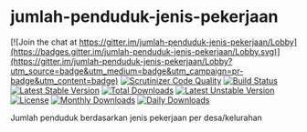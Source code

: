 # jumlah-penduduk-jenis-pekerjaan

[![Join the chat at https://gitter.im/jumlah-penduduk-jenis-pekerjaan/Lobby](https://badges.gitter.im/jumlah-penduduk-jenis-pekerjaan/Lobby.svg)](https://gitter.im/jumlah-penduduk-jenis-pekerjaan/Lobby?utm_source=badge&utm_medium=badge&utm_campaign=pr-badge&utm_content=badge)
[![Scrutinizer Code Quality](https://scrutinizer-ci.com/g/bantenprov/jumlah-penduduk-jenis-pekerjaan/badges/quality-score.png?b=master)](https://scrutinizer-ci.com/g/bantenprov/jumlah-penduduk-jenis-pekerjaan/?branch=master)
[![Build Status](https://scrutinizer-ci.com/g/bantenprov/jumlah-penduduk-jenis-pekerjaan/badges/build.png?b=master)](https://scrutinizer-ci.com/g/bantenprov/jumlah-penduduk-jenis-pekerjaan/build-status/master)
[![Latest Stable Version](https://poser.pugx.org/bantenprov/jumlah-penduduk-jenis-pekerjaan/v/stable)](https://packagist.org/packages/bantenprov/jumlah-penduduk-jenis-pekerjaan)
[![Total Downloads](https://poser.pugx.org/bantenprov/jumlah-penduduk-jenis-pekerjaan/downloads)](https://packagist.org/packages/bantenprov/jumlah-penduduk-jenis-pekerjaan)
[![Latest Unstable Version](https://poser.pugx.org/bantenprov/jumlah-penduduk-jenis-pekerjaan/v/unstable)](https://packagist.org/packages/bantenprov/jumlah-penduduk-jenis-pekerjaan)
[![License](https://poser.pugx.org/bantenprov/jumlah-penduduk-jenis-pekerjaan/license)](https://packagist.org/packages/bantenprov/jumlah-penduduk-jenis-pekerjaan)
[![Monthly Downloads](https://poser.pugx.org/bantenprov/jumlah-penduduk-jenis-pekerjaan/d/monthly)](https://packagist.org/packages/bantenprov/jumlah-penduduk-jenis-pekerjaan)
[![Daily Downloads](https://poser.pugx.org/bantenprov/jumlah-penduduk-jenis-pekerjaan/d/daily)](https://packagist.org/packages/bantenprov/jumlah-penduduk-jenis-pekerjaan)

Jumlah penduduk berdasarkan jenis pekerjaan per desa/kelurahan
